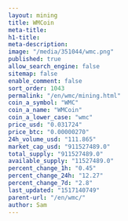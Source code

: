 ```yaml
---
layout: mining
title: WMCoin
meta-title: 
h1-title: 
meta-description: 
image: "/media/351044/wmc.png"
published: true
allow_search_engine: false
sitemap: false
enable_comment: false
sort_order: 1043
permalink: "/en/wmc/mining.html"
coin_a_symbol: "WMC"
coin_a_name: "WMCoin"
coin_a_lower_case: "wmc"
price_usd: "0.031724"
price_btc: "0.00000270"
24h_volume_usd: "111.865"
market_cap_usd: "911527489.0"
total_supply: "911527489.0"
available_supply: "11527489.0"
percent_change_1h: "0.45"
percent_change_24h: "12.27"
percent_change_7d: "2.8"
last_updated: "1517140749"
parent-url: "/en/wmc/"
author: Sam
---
```


